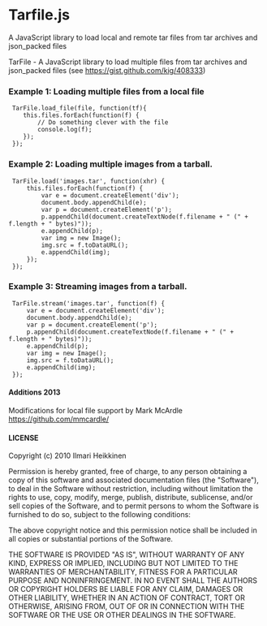 # Tarfile.js

 A JavaScript library to load local and remote tar files from tar archives and json_packed files

 TarFile - A JavaScript library to load multiple files from 
 tar archives and json_packed files (see https://gist.github.com/kig/408333)

### Example 1: Loading multiple files from a local file

```
 TarFile.load_file(file, function(tf){
    this.files.forEach(function(f) {
        // Do something clever with the file
        console.log(f);
    });
 });
```

### Example 2: Loading multiple images from a tarball.

```
 TarFile.load('images.tar', function(xhr) {
     this.files.forEach(function(f) {
         var e = document.createElement('div');
         document.body.appendChild(e);
         var p = document.createElement('p');
         p.appendChild(document.createTextNode(f.filename + " (" + f.length + " bytes)"));
         e.appendChild(p);
         var img = new Image();
         img.src = f.toDataURL();
         e.appendChild(img);
     });
 });
```

### Example 3: Streaming images from a tarball.

```
 TarFile.stream('images.tar', function(f) {
     var e = document.createElement('div');
     document.body.appendChild(e);
     var p = document.createElement('p');
     p.appendChild(document.createTextNode(f.filename + " (" + f.length + " bytes)"));
     e.appendChild(p);
     var img = new Image();
     img.src = f.toDataURL();
     e.appendChild(img);
 });
```

#### Additions 2013
 Modifications for local file support by Mark McArdle
 https://github.com/mmcardle/

#### LICENSE
 Copyright (c) 2010 Ilmari Heikkinen

 Permission is hereby granted, free of charge, to any person obtaining a copy
 of this software and associated documentation files (the "Software"), to deal
 in the Software without restriction, including without limitation the rights
 to use, copy, modify, merge, publish, distribute, sublicense, and/or sell
 copies of the Software, and to permit persons to whom the Software is
 furnished to do so, subject to the following conditions:

 The above copyright notice and this permission notice shall be included in
 all copies or substantial portions of the Software.

 THE SOFTWARE IS PROVIDED "AS IS", WITHOUT WARRANTY OF ANY KIND, EXPRESS OR
 IMPLIED, INCLUDING BUT NOT LIMITED TO THE WARRANTIES OF MERCHANTABILITY,
 FITNESS FOR A PARTICULAR PURPOSE AND NONINFRINGEMENT. IN NO EVENT SHALL THE
 AUTHORS OR COPYRIGHT HOLDERS BE LIABLE FOR ANY CLAIM, DAMAGES OR OTHER
 LIABILITY, WHETHER IN AN ACTION OF CONTRACT, TORT OR OTHERWISE, ARISING FROM,
 OUT OF OR IN CONNECTION WITH THE SOFTWARE OR THE USE OR OTHER DEALINGS IN
 THE SOFTWARE.
